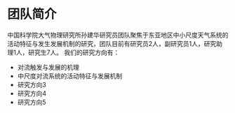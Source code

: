 # 团队简介

中国科学院大气物理研究所孙建华研究员团队聚焦于东亚地区中小尺度天气系统的活动特征与发生发展机制的研究，团队目前有研究员2人，副研究员1人，研究助理1人，研究生7人。
我们的研究方向有：

- 对流触发与发展的机理
- 中尺度对流系统的活动特征与发展机制
- 研究方向3
- 研究方向4
- 研究方向5










  
